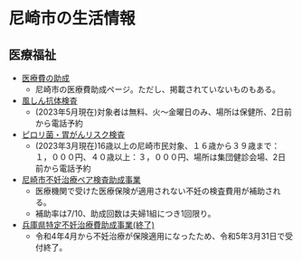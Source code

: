 # 尼崎市の生活情報

## 医療福祉

- [医療費の助成](https://www.city.amagasaki.hyogo.jp/kurashi/kenko/josei/index.html)
    - 尼崎市の医療費助成ページ。ただし、掲載されていないものもある。
- [風しん抗体検査](https://www.city.amagasaki.hyogo.jp/kurashi/kenko/kensin/1003315.html)
    - (2023年5月現在)対象者は無料、火〜金曜日のみ、場所は保健所、2日前から電話予約
- [ピロリ菌・胃がんリスク検査](https://faq.city.amagasaki.hyogo.jp/faq/detail.aspx?id=1903713)
    - (2023年3月現在)16歳以上の尼崎市民対象、１６歳から３９歳まで：１，０００円、４０歳以上：３，０００円、場所は集団健診会場、2日前から電話予約
- [尼崎市不妊治療ペア検査助成事業](https://www.city.amagasaki.hyogo.jp/kurashi/kenko/josei/1024806.html)
    - 医療機関で受けた医療保険が適用されない不妊の検査費用が補助される。
    - 補助率は7/10、助成回数は夫婦1組につき1回限り。
- [兵庫県特定不妊治療費助成事業(終了)](https://web.pref.hyogo.lg.jp/kf17/hw13_000000016.html)
    - 令和4年4月から不妊治療が保険適用になったため、令和5年3月31日で受付終了。